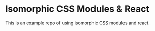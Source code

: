 # Isomorphic CSS Modules & React

This is an example repo of using isomorphic CSS modules and react.
